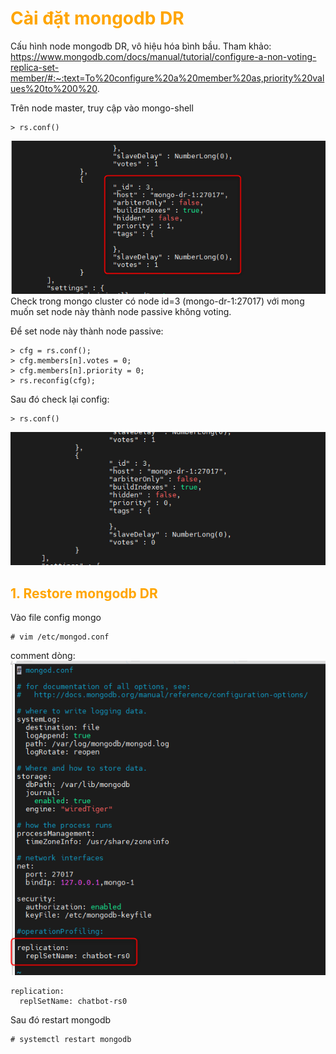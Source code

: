<h1 style="color:orange">Cài đặt mongodb DR</h1>

Cấu hình node mongodb DR, vô hiệu hóa bình bầu. Tham khảo: https://www.mongodb.com/docs/manual/tutorial/configure-a-non-voting-replica-set-member/#:~:text=To%20configure%20a%20member%20as,priority%20values%20to%200%20.

Trên node master, truy cập vào mongo-shell

    > rs.conf()
![mongo-replicate1](../img/mongodb-replicate1.png)<br>
Check trong mongo cluster có node id=3 (mongo-dr-1:27017) với mong muốn set node này thành node passive không voting.

Để set node này thành node passive:

    > cfg = rs.conf();
    > cfg.members[n].votes = 0;
    > cfg.members[n].priority = 0;
    > rs.reconfig(cfg);
Sau đó check lại config:

    > rs.conf()
![mongo-replicate2](../img/mongodb-replicate2.png)<br>
<h2 style="color:orange">1. Restore mongodb DR</h2>
Vào file config mongo

    # vim /etc/mongod.conf
comment dòng:<br>
![mongo-replicate3](../img/mongodb-replicate3.png)<br>

    replication:
      replSetName: chatbot-rs0
Sau đó restart mongodb

    # systemctl restart mongodb